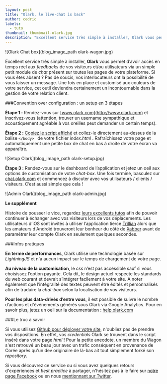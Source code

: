 ```yaml
---
layout: post
title: "Olark, le live-chat is back"
author: cedric
labels:
  - tuto
thumbnail: thumbnail-olark.jpg
description: "Excellent service très simple à installer, Olark vous permet d’avoir accès en temps réel aux feedbacks de vos visiteurs et/ou utilisateurs via un simple petit module de chat présent sur toutes les pages de votre plateforme. Si vous êtes absent ? Pas de soucis, vos interlocuteurs ont la possibilité de vous laisser un message. Une fois en place et customisé aux couleurs de votre service, cet outil deviendra certainement un incontournable dans la gestion de votre relation client."
---
```


![Olark Chat box](blog_image_path olark-wagon.jpg)

Excellent service très simple à installer, **Olark** vous permet d’avoir accès en temps réel aux *feedbacks* de vos visiteurs et/ou utilisateurs via un simple petit module de *chat* présent sur toutes les pages de votre plateforme. Si vous êtes absent ? Pas de soucis, vos interlocuteurs ont la possibilité de vous laisser un message. Une fois en place et customisé aux couleurs de votre service, cet outil deviendra certainement un incontournable dans la gestion de votre relation client.

###Convention over configuration : un setup en 3 étapes

**Étape 1 :** Rendez-vous sur [www.olark.com](http://www.olark.com) et inscrivez-vous (attention, trouver un username sympathique et acoustiquement agréable à vos oreilles peut demander un certain temps).

**Étape 2 :** [Copiez le script affiché](https://www.olark.com/install) et collez-le directement au-dessus de la balise ```</body> ``` de votre fichier *index.html* . Rafraîchissez votre page et automatiquement une petite box de chat en bas à droite de votre écran va apparaître.

![Setup Olark](blog_image_path olark-setup.jpg)

**Étape 3 :** Rendez-vous sur le dashboard de l’application et jetez un oeil aux options de customisation de votre *chat-box*. Une fois terminé, basculez sur [chat.olark.com](https://chat.olark.com/) et commencez à discuter avec vos utilisateurs / clients / visiteurs. C’est aussi simple que cela !

![Admin Olark](blog_image_path olark-admin.jpg)

**Le supplément**

Histoire de pousser le vice, regardez [leurs excellents tutos](https://www.olark.com/help/clients) afin de pouvoir continuer à échanger avec vos visiteurs lors de vos déplacements. Les utilisateurs d’iOS sont invités à utiliser l’application tierce [Trillian](https://itunes.apple.com/us/app/trillian/id327603487?mt=8) alors que les amateurs d'Androïd trouveront leur bonheur du côté de [Xabber](https://play.google.com/store/apps/details?id=com.xabber.android&hl=en) avant de paramétrer leur compte Olark en seulement quelques secondes.

###Infos pratiques

**En terme de performances**, Olark utilise une technologie basée sur *LightningJS* et n'a aucun impact sur le temps de chargement de votre page.

**Au niveau de la customisation**, le *css* n’est pas accessible sauf si vous choisissez l’option payante. Cela dit, le design actuel respecte les standards du web courant et devrait s’intégrer facilement à votre site. A noter également que l’intégralité des textes peuvent être édités et personnalisés afin de traduire la *chat-box* selon la localisation de vos visiteurs.

**Pour les plus data-drivés d’entre vous**, il est possible de suivre le nombre d’actions et d'événements générés sous Olark via Google Analytics. Pour en savoir plus, jetez un oeil sur la documentation : [help.olark.com](https://www.olark.com/help)

###Le truc à savoir

Si vous utilisez [Github pour déployer votre site](https://www.youtube.com/watch?v=V6Zo68uQPqE), n'oubliez pas de prendre vos dispositions. En effet, vos *credentials* Olark se trouvent dans le script inséré dans votre page *html* ! Pour la petite anecdote, un membre du Wagon s'est retrouvé un beau jour avec un trafic conséquent en provenance de Corée après qu'un dev originaire de là-bas ait tout simplement forké son *repository*.

Si vous découvrez ce service ou si vous avez quelques retours d'expériences et *best practice* à partager, n'hésitez pas à le faire sur [notre page Facebook](https://www.facebook.com/lewagon) ou en nous [mentionnant sur Twitter](https://www.twitter.com/lewagonparis).
